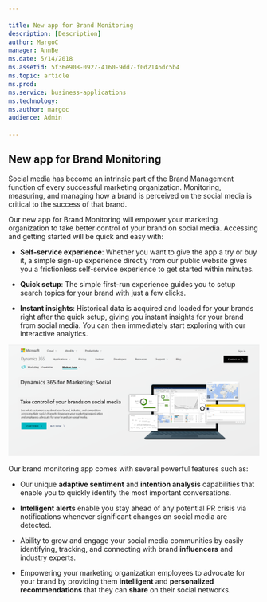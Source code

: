 ```yaml
---

title: New app for Brand Monitoring
description: [Description]
author: MargoC
manager: AnnBe
ms.date: 5/14/2018
ms.assetid: 5f36e908-0927-4160-9dd7-f0d2146dc5b4
ms.topic: article
ms.prod: 
ms.service: business-applications
ms.technology: 
ms.author: margoc
audience: Admin

---
```

New app for Brand Monitoring
----------------------------



Social media has become an intrinsic part of the Brand Management function of
every successful marketing organization. Monitoring, measuring, and managing how
a brand is perceived on the social media is critical to the success of that
brand.

Our new app for Brand Monitoring will empower your marketing organization to
take better control of your brand on social media. Accessing and getting started
will be quick and easy with:

-   **Self-service experience**: Whether you want to give the app a try or buy
    it, a simple sign-up experience directly from our public website gives you a
    frictionless self-service experience to get started within minutes.

-   **Quick setup**: The simple first-run experience guides you to setup search
    topics for your brand with just a few clicks.

-   **Instant insights**: Historical data is acquired and loaded for your brands
    right after the quick setup, giving you instant insights for your brand from
    social media. You can then immediately start exploring with our interactive
    analytics.

![](media/new-app-brand-monitoring-1.png "")
<!-- Picture 3 -->


Our brand monitoring app comes with several powerful features such as:

-   Our unique **adaptive sentiment** and **intention analysis** capabilities
    that enable you to quickly identify the most important conversations.

-   **Intelligent alerts** enable you stay ahead of any potential PR crisis via
    notifications whenever significant changes on social media are detected.

-   Ability to grow and engage your social media communities by easily
    identifying, tracking, and connecting with brand **influencers** and
    industry experts.

-   Empowering your marketing organization employees to advocate for your brand
    by providing them **intelligent** and **personalized recommendations** that
    they can **share** on their social networks.
